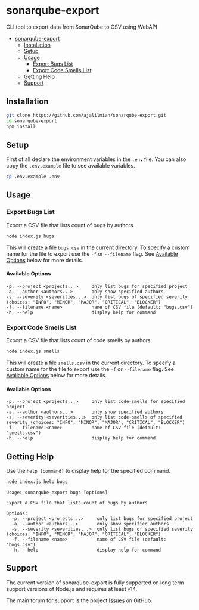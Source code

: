 # sonarqube-export

CLI tool to export data from SonarQube to CSV using WebAPI

- [sonarqube-export](#sonarqube-export)
  - [Installation](#installation)
  - [Setup](#setup)
  - [Usage](#usage)
    - [Export Bugs List](#export-bugs-list)
    - [Export Code Smells List](#export-code-smells-list)
  - [Getting Help](#getting-help)
  - [Support](#support)

## Installation

```sh
git clone https://github.com/ajalilmian/sonarqube-export.git
cd sonarqube-export
npm install
```

## Setup

First of all declare the environment variables in the `.env` file. You can also copy the `.env.example` file to see available variables.

```sh
cp .env.example .env
```

## Usage

### Export Bugs List

Export a CSV file that lists count of bugs by authors.

```sh
node index.js bugs
```

This will create a file `bugs.csv` in the current directory. To specify a custom name for the file to export use the `-f` or `--filename` flag. See [Available Options](#available-options) below for more details.

#### Available Options

```console
-p, --project <projects...>     only list bugs for specified project
-a, --author <authors...>       only show specified authors
-s, --severity <severities...>  only list bugs of specified severity (choices: "INFO", "MINOR", "MAJOR", "CRITICAL", "BLOCKER")
-f, --filename <name>           name of CSV file (default: "bugs.csv")
-h, --help                      display help for command
```

### Export Code Smells List

Export a CSV file that lists count of code smells by authors.

```sh
node index.js smells
```

This will create a file `smells.csv` in the current directory. To specify a custom name for the file to export use the `-f` or `--filename` flag. See [Available Options](#available-options) below for more details.

#### Available Options

```console
-p, --project <projects...>     only list code-smells for specified project
-a, --author <authors...>       only show specified authors
-s, --severity <severities...>  only list code-smells of specified severity (choices: "INFO", "MINOR", "MAJOR", "CRITICAL", "BLOCKER")
-f, --filename <name>           name of CSV file (default: "smells.csv")
-h, --help                      display help for command
```

## Getting Help

Use the `help [command]` to display help for the specified command.

```sh
node index.js help bugs
```

```console
Usage: sonarqube-export bugs [options]

Export a CSV file that lists count of bugs by authors

Options:
  -p, --project <projects...>     only list bugs for specified project
  -a, --author <authors...>       only show specified authors
  -s, --severity <severities...>  only list bugs of specified severity (choices: "INFO", "MINOR", "MAJOR", "CRITICAL", "BLOCKER")
  -f, --filename <name>           name of CSV file (default: "bugs.csv")
  -h, --help                      display help for command
```

## Support

The current version of sonarqube-export is fully supported on long term support versions of Node.js and requires at least v14.

The main forum for support is the project [Issues](https://github.com/ajalilmian/sonarqube-export/issues) on GitHub.
